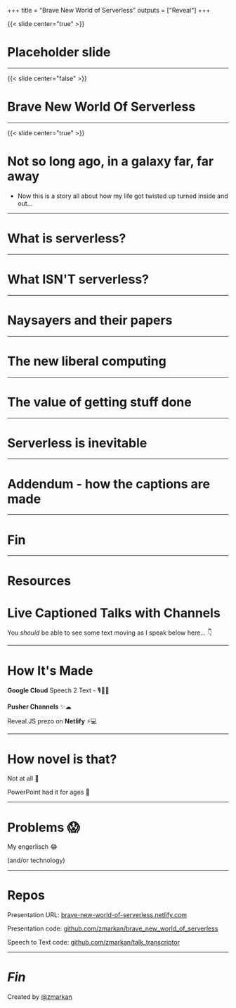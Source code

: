 +++
title = "Brave New World of Serverless"
outputs = ["Reveal"]
+++

{{< slide center="true" >}}

# Placeholder slide


---
{{< slide center="false" >}}

# Brave New World Of Serverless



---
{{< slide center="true" >}}


# Not so long ago, in a galaxy far, far away

- Now this is a story all about how my life got twisted up turned inside and out...

---

# What is serverless?


---

# What ISN'T serverless?

---

# Naysayers and their papers

---

# The new liberal computing


---

# The value of getting stuff done


---

# Serverless is inevitable

---

# Addendum - how the captions are made

---

# Fin

---


# Resources




# Live Captioned Talks with Channels

You _should_ be able to see some text moving as I speak below here... 👇

---
# How It's Made

**Google Cloud** Speech 2 Text - 🎙💬🤖

**Pusher Channels** ✨☁

Reveal.JS prezo on **Netlify** ⚡💻

---
# How novel is that?

Not at all 🤦‍

PowerPoint had it for ages 😬

---
# Problems 😱

My engerlisch 😂

(and/or technology)

---
# Repos

Presentation URL: [brave-new-world-of-serverless.netlify.com](https://brave-new-world-of-serverless.netlify.com)

Presentation code: [github.com/zmarkan/brave_new_world_of_serverless](github.com/zmarkan/brave_new_world_of_serverless) 

Speech to Text code: [github.com/zmarkan/talk_transcriptor](https://github.com/zmarkan/talk_transcriptor)

---
# _Fin_

Created by [@zmarkan](https://twitter.com/zmarkan)
